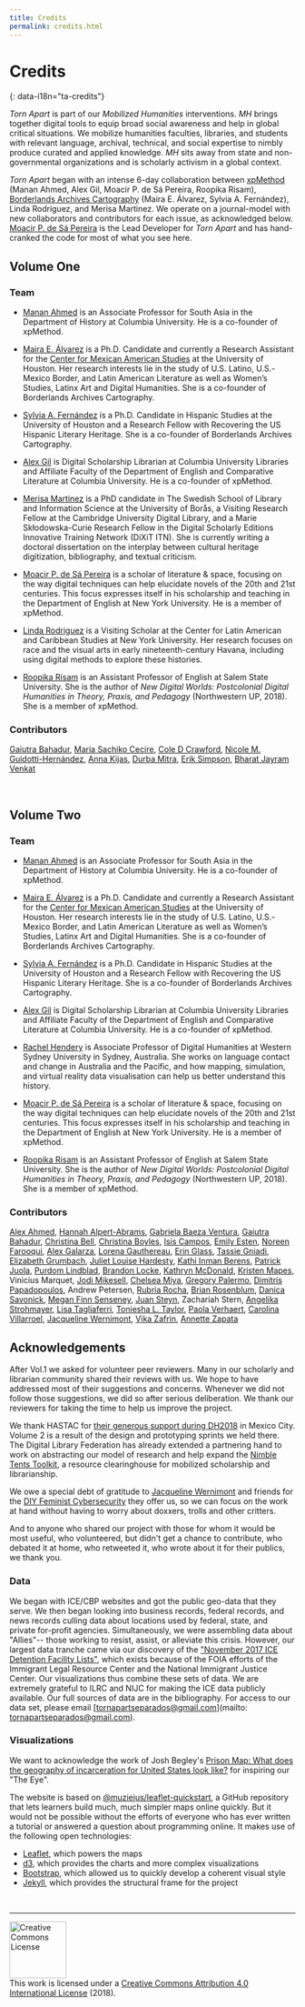 ```yaml
---
title: Credits
permalink: credits.html
---
```


# Credits
{: data-i18n="ta-credits"}

*Torn Apart* is part of our *Mobilized Humanities* interventions. *MH* brings together digital tools to equip broad social awareness and help in global critical situations. We mobilize humanities faculties, libraries, and students with relevant language, archival, technical, and social expertise to nimbly produce curated and applied knowledge. *MH* sits away from state and non-governmental organizations and is scholarly activism in a global context.

*Torn Apart* began with an intense 6-day collaboration between
[xpMethod](http://xpmethod.plaintext.in) (Manan Ahmed, Alex Gil, Moacir P. de Sá Pereira, Roopika Risam), [Borderlands Archives
Cartography](https://www.bacartography.org/) (Maira E. Álvarez, Sylvia A. Fernández), Linda Rodriguez, and Merisa Martinez. We operate on a journal-model with new collaborators and contributors for each issue, as acknowledged below. [Moacir P. de Sá Pereira](http://moacir.com) is the Lead Developer for *Torn Apart* and has hand-cranked the code for most of what you see here.

## Volume One 
### Team

* [Manan Ahmed](https://history.columbia.edu/faculty/manan-ahmed/) is an Associate Professor for South Asia in the Department of History at Columbia University. He is a co-founder of xpMethod.

* [Maira E. Álvarez](https://twitter.com/fronteriza956) is a Ph.D. Candidate and currently a Research Assistant for the [Center for Mexican American Studies](https://www.uh.edu/class/cmas/) at the University of Houston. Her research interests lie in the study of U.S. Latino, U.S.-Mexico Border, and Latin American Literature as well as Women’s Studies, Latinx Art and Digital Humanities. She is a co-founder of Borderlands Archives Cartography.

* [Sylvia A. Fernández](https://twitter.com/sferna109) is a Ph.D. Candidate in Hispanic Studies at the University of Houston and a Research Fellow with Recovering the US Hispanic Literary Heritage. She is a co-founder of Borderlands Archives Cartography.

* [Alex Gil](http://www.elotroalex.com) is Digital Scholarship Librarian at Columbia University Libraries and Affiliate Faculty of the Department of English and Comparative Literature at Columbia University. He is a co-founder of xpMethod.

* [Merisa Martinez](http://www.twitter.com/merisamartinez) is a PhD candidate in The Swedish School of Library and Information Science at the University of Borås, a Visiting Research Fellow at the Cambridge University Digital Library, and a Marie Skłodowska-Curie Research Fellow in the Digital Scholarly Editions Innovative Training Network (DiXiT ITN). She is currently writing a doctoral dissertation on the interplay between cultural heritage digitization, bibliography, and textual criticism. 

* [Moacir P. de Sá Pereira](https://moacir.com/) is a scholar of literature & space, focusing on the way digital techniques can help elucidate novels of the 20th and 21st centuries. This focus expresses itself in his scholarship and teaching in the Department of English at New York University. He is a member of xpMethod.

* [Linda Rodriguez](https://twitter.com/LMRodriguez) is a Visiting Scholar at the Center for Latin American and Caribbean Studies at New York University. Her research focuses on race and the visual arts in early nineteenth-century Havana, including using digital methods to explore these histories.

* [Roopika Risam](http://roopikarisam.com/) is an Assistant Professor of English at Salem State University. She is the author of *New Digital Worlds: Postcolonial Digital Humanities in Theory, Praxis, and Pedagogy* (Northwestern UP, 2018). She is a member of xpMethod.

### Contributors
[Gaiutra Bahadur](https://twitter.com/gbahadur), [Maria Sachiko Cecire](https://twitter.com/mscecire), [Cole D Crawford](https://twitter.com/runcolerun),  [Nicole M. Guidotti-Hernández](https://twitter.com/DrNMGH), [Anna Kijas](https://twitter.com/anna_kijas), [Durba Mitra](https://wgs.fas.harvard.edu/people/durba-mitra), [Erik Simpson](https://twitter.com/ErikTheSimpson), [Bharat Jayram Venkat](https://twitter.com/bhar_venkat)

<br>

## Volume Two 
### Team

* [Manan Ahmed](https://history.columbia.edu/faculty/manan-ahmed/) is an Associate Professor for South Asia in the Department of History at Columbia University. He is a co-founder of xpMethod.

* [Maira E. Álvarez](https://twitter.com/fronteriza956) is a Ph.D. Candidate and currently a Research Assistant for the [Center for Mexican American Studies](https://www.uh.edu/class/cmas/) at the University of Houston. Her research interests lie in the study of U.S. Latino, U.S.-Mexico Border, and Latin American Literature as well as Women’s Studies, Latinx Art and Digital Humanities. She is a co-founder of Borderlands Archives Cartography.

* [Sylvia A. Fernández](https://twitter.com/sferna109) is a Ph.D. Candidate in Hispanic Studies at the University of Houston and a Research Fellow with Recovering the US Hispanic Literary Heritage. She is a co-founder of Borderlands Archives Cartography.

* [Alex Gil](http://www.elotroalex.com) is Digital Scholarship Librarian at Columbia University Libraries and Affiliate Faculty of the Department of English and Comparative Literature at Columbia University. He is a co-founder of xpMethod.

* [Rachel Hendery](https://twitter.com/RHendery) is Associate Professor of Digital Humanities at Western Sydney University in Sydney, Australia. She works on language contact and change in Australia and the Pacific, and how mapping, simulation, and virtual reality data visualisation can help us better understand this history.

* [Moacir P. de Sá Pereira](https://moacir.com/) is a scholar of literature & space, focusing on the way digital techniques can help elucidate novels of the 20th and 21st centuries. This focus expresses itself in his scholarship and teaching in the Department of English at New York University. He is a member of xpMethod.

* [Roopika Risam](http://roopikarisam.com/) is an Assistant Professor of English at Salem State University. She is the author of *New Digital Worlds: Postcolonial Digital Humanities in Theory, Praxis, and Pedagogy* (Northwestern UP, 2018). She is a member of xpMethod.

### Contributors

[Alex Ahmed](https://twitter.com/WomensFormula), [Hannah Alpert-Abrams](https://twitter.com/hralperta), [Gabriela Baeza Ventura](https://twitter.com/gbaezaventura), [Gaiutra Bahadur](https://twitter.com/gbahadur), [Christina Bell](https://twitter.com/librarybell), [Christina Boyles](https://twitter.com/clboyles), [Isis Campos](https://twitter.com/IsisReneeCampos), [Emily Esten](https://twitter.com/sheishistoric), [Noreen Farooqui](https://twitter.com/NoreenFarooqui), [Alex Galarza](https://twitter.com/galarzaalex), [Lorena Gauthereau](https://twitter.com/LGauth19), [Erin Glass](https://twitter.com/erinroseglass), [Tassie Gniadi](https://twitter.com/tassietheg), [Elizabeth Grumbach](https://twitter.com/EMGrumbach), [Juliet Louise Hardesty](https://twitter.com/jlhardes), [Kathi Inman Berens](https://twitter.com/kathiiberens), [Patrick Juola](http://www.mathcs.duq.edu/~juola/), [Purdom Lindblad](https://twitter.com/Purdom_L), [Brandon Locke](https://twitter.com/brandontlocke), [Kathryn McDonald](https://www.linkedin.com/in/smilodon-fatalis/), [Kristen Mapes](https://twitter.com/kmapesy), Vinicius Marquet, [Jodi Mikesell](https://twitter.com/JodiMikesell), [Chelsea Miya](https://twitter.com/chelseamiya), [Gregory Palermo](https://twitter.com/gregory_palermo), [Dimitris Papadopoulos](https://twitter.com/dimaterialist), Andrew Petersen, [Rubria Rocha](https://twitter.com/RubriaR), [Brian Rosenblum](https://twitter.com/blros), [Danica Savonick](https://twitter.com/DanicaSavonick), [Megan Finn Senseney](https://twitter.com/modernmuchness), [Juan Steyn](https://twitter.com/JuanSteyn), Zachariah Stern, [Angelika Strohmayer](https://openlab.ncl.ac.uk/people/b20548150/), [Lisa Tagliaferri](https://twitter.com/lisaironcutter), [Toniesha L. Taylor](https://twitter.com/DrTonieshaT), [Paola Verhaert](https://twitter.com/paolasinu), [Carolina Villarroel](https://twitter.com/rayenchil), [Jacqueline Wernimont](https://twitter.com/profwernimont), [Vika Zafrin](https://twitter.com/veek), [Annette Zapata](https://twitter.com/amzapata1) 



## Acknowledgements

After Vol.1 we asked for volunteer peer reviewers. Many in our scholarly and librarian community shared their reviews with us. We hope to have addressed most of their suggestions and concerns. Whenever we did not follow those suggestions, we did so after serious deliberation. We thank our reviewers for taking the time to help us improve the project.

We thank HASTAC for [their generous support during DH2018](https://www.hastac.org/blogs/danicasavonick/2018/07/08/torn-apartseparados-hackathon-hastac-meet-recap) in Mexico City. Volume 2 is a result of the design and prototyping sprints we held there. The Digital Library Federation has already extended a partnering hand to work on abstracting our model of research and help expand the [Nimble Tents Toolkit](https://nimbletents.github.io/), a resource clearinghouse for mobilized scholarship and librarianship.

We owe a special debt of gratitude to [Jacqueline Wernimont](https://twitter.com/profwernimont) and friends for the [DIY Feminist Cybersecurity](https://hackblossom.org/cybersecurity/) they offer us, so we can focus on the work at hand without having to worry about doxxers, trolls and other critters.

And to anyone who shared our project with those for whom it would be most useful, who volunteered, but didn't get a chance to contribute, who debated it at home, who retweeted it, who wrote about it for their publics, we thank you.


### Data

We began with ICE/CBP websites and got the public geo-data that they serve. We then began looking into business records, federal records, and news records culling data about locations used by federal, state, and private for-profit agencies. Simultaneously, we were assembling data about "Allies"-- those working to resist, assist, or alleviate this crisis. However, our largest data tranche came via our discovery of the ["November 2017 ICE Detention Facility Lists"](https://immigrantjustice.org/staff/blog/ice-released-its-most-comprehensive-immigration-detention-data-yet), which exists because of the FOIA efforts of the Immigrant Legal Resource Center and the National Immigrant Justice Center. Our visualizations thus combine these sets of data. We are extremely grateful to ILRC and NIJC for making the ICE data publicly available. Our full sources of data are in the bibliography. For access to our data set, please email [tornapartseparados@gmail.com](mailto: tornapartseparados@gmail.com).

### Visualizations

We want to acknowledge the work of Josh Begley's [Prison Map: What does the geography of incarceration for United States look like?](http://prisonmap.com/) for inspiring our "The Eye".  

The website is based on [@muziejus/leaflet-quickstart](http://github.com/muziejus/leaflet-quickstart), a GitHub repository that lets learners build much, much simpler maps online quickly. But it would not be possible without the efforts of everyone who has ever written a tutorial or answered a question about programming online. It makes use of the following open technologies:

* [Leaflet](http://leafletjs.com), which powers the maps
* [d3](http://d3js.org), which provides the charts and more complex
visualizations
* [Bootstrap](http://getbootstrap.com), which allowed us to quickly develop a coherent visual style
* [Jekyll](http://jekyllrb.com), which provides the structural frame for the project

<br>

---
<a rel="license" href="http://creativecommons.org/licenses/by/4.0/"><img alt="Creative Commons License" style="border-width:0; width:100px " src="https://i.creativecommons.org/l/by/4.0/80x15.png" /></a><br />This work is licensed under a <a rel="license" href="http://creativecommons.org/licenses/by/4.0/">Creative Commons Attribution 4.0 International License</a> (2018).